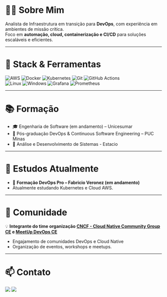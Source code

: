 # 👨‍💻 Sobre Mim
Analista de Infraestrutura em transição para **DevOps**, com experiência em ambientes de missão crítica.  
Foco em **automação, cloud, containerização e CI/CD** para soluções escaláveis e eficientes.

---

# 🧰 Stack & Ferramentas
![AWS](https://img.shields.io/badge/AWS-FF9900?style=for-the-badge&logo=amazon-aws&logoColor=white) ![Docker](https://img.shields.io/badge/Docker-2496ED?style=for-the-badge&logo=docker&logoColor=white) ![Kubernetes](https://img.shields.io/badge/Kubernetes-326CE5?style=for-the-badge&logo=kubernetes&logoColor=white) ![Git](https://img.shields.io/badge/Git-F05032?style=for-the-badge&logo=git&logoColor=white) ![GitHub Actions](https://img.shields.io/badge/GitHub_Actions-2088FF?style=for-the-badge&logo=github-actions&logoColor=white)  
![Linux](https://img.shields.io/badge/Linux-FCC624?style=for-the-badge&logo=linux&logoColor=black) ![Windows](https://img.shields.io/badge/Windows-0078D6?style=for-the-badge&logo=windows&logoColor=white) ![Grafana](https://img.shields.io/badge/grafana-%23F46800.svg?style=for-the-badge&logo=grafana&logoColor=white) ![Prometheus](https://img.shields.io/badge/Prometheus-E6522C?style=for-the-badge&logo=Prometheus&logoColor=white)

---

# 📚 Formação 
- 🎓 Engenharia de Software (em andamento) – Unicesumar  
- 📜 Pós-graduação DevOps & Continuous Software Engineering – PUC Minas 
- 📜 Análise e Desenvolvimento de Sistemas - Estacio 

---

# 🚀 Estudos Atualmente
- 📜 **Formação DevOps Pro – Fabricio Veronez (em andamento)**
- Atualmente estudando Kubernetes e Cloud AWS.

---

# 🌟 Comunidade 
💡 **Integrante do time organização [CNCF - Cloud Native Community Group CE](https://community.cncf.io/cloud-native-fortaleza) e [MeetUp DevOps CE](https://linktr.ee/meetupdevopsce)**  
- Engajamento de comunidades DevOps e Cloud Native  
- Organização de eventos, workshops e meetups.  

---

# 📫 Contato
<div> 
  <a href = "mailto:rondimar@gmail.com"><img src="https://img.shields.io/badge/-Gmail-%23333?style=for-the-badge&logo=gmail&logoColor=white" target="_blank"></a>
  <a href="https://www.linkedin.com/in/rondismar" target="_blank"><img src="https://img.shields.io/badge/-LinkedIn-%230077B5?style=for-the-badge&logo=linkedin&logoColor=white" target="_blank"></a> 
</div>

